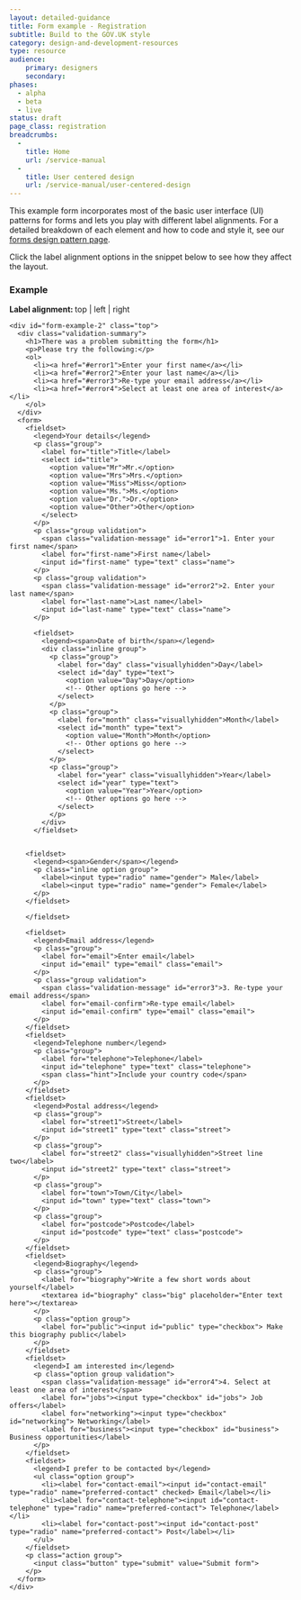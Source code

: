 ```yaml
---
layout: detailed-guidance
title: Form example - Registration
subtitle: Build to the GOV.UK style
category: design-and-development-resources
type: resource
audience:
    primary: designers
    secondary:
phases:
  - alpha
  - beta
  - live
status: draft
page_class: registration
breadcrumbs:
  -
    title: Home
    url: /service-manual
  -
    title: User centered design
    url: /service-manual/user-centered-design
---
```


This example form incorporates most of the basic user interface (UI) patterns for forms and lets you play with different label alignments.
For a detailed breakdown of each element and how to code and style it, see our [forms design pattern page](forms.html).

Click the label alignment options in the snippet below to see how they affect the layout.

### Example

<div class="pattern-example">

  <p class="class-toggle" data-for="form-example-2" >
    <strong>Label alignment: </strong>
    <span class="option selected">top</span> |
    <span class="option">left</span> |
    <span class="option">right</span>
  </p>

    <div id="form-example-2" class="top">
      <div class="validation-summary">
        <h1>There was a problem submitting the form</h1>
        <p>Please try the following:</p>
        <ol>
          <li><a href="#error1">Enter your first name</a></li>
          <li><a href="#error2">Enter your last name</a></li>
          <li><a href="#error3">Re-type your email address</a></li>
          <li><a href="#error4">Select at least one area of interest</a></li>
        </ol>
      </div>
      <form>
        <fieldset>
          <legend>Your details</legend>
          <p class="group">
            <label for="title">Title</label>
            <select id="title">
              <option value="Mr">Mr.</option>
              <option value="Mrs">Mrs.</option>
              <option value="Miss">Miss</option>
              <option value="Ms.">Ms.</option>
              <option value="Dr.">Dr.</option>
              <option value="Other">Other</option>
            </select>
          </p>
          <p class="group validation">
            <span class="validation-message" id="error1">1. Enter your first name</span>
            <label for="first-name">First name</label>
            <input id="first-name" type="text" class="name">
          </p>
          <p class="group validation">
            <span class="validation-message" id="error2">2. Enter your last name</span>
            <label for="last-name">Last name</label>
            <input id="last-name" type="text" class="name">
          </p>

          <fieldset>
            <legend><span>Date of birth</span></legend>
            <div class="inline group">
              <p class="group">
                <label for="day" class="visuallyhidden">Day</label>
                <select id="day" type="text">
                  <option value="Day">Day</option>
                  <!-- Other options go here -->
                </select>
              </p>
              <p class="group">
                <label for="month" class="visuallyhidden">Month</label>
                <select id="month" type="text">
                  <option value="Month">Month</option>
                  <!-- Other options go here -->
                </select>
              </p>
              <p class="group">
                <label for="year" class="visuallyhidden">Year</label>
                <select id="year" type="text">
                  <option value="Year">Year</option>
                  <!-- Other options go here -->
                </select>
              </p>
            </div>
          </fieldset>


        <fieldset>
          <legend><span>Gender</span></legend>
          <p class="inline option group">
            <label><input type="radio" name="gender"> Male</label>
            <label><input type="radio" name="gender"> Female</label>
          </p>
        </fieldset>

        </fieldset>

        <fieldset>
          <legend>Email address</legend>
          <p class="group">
            <label for="email">Enter email</label>
            <input id="email" type="email" class="email">
          </p>
          <p class="group validation">
            <span class="validation-message" id="error3">3. Re-type your email address</span>
            <label for="email-confirm">Re-type email</label>
            <input id="email-confirm" type="email" class="email">
          </p>
        </fieldset>
        <fieldset>
          <legend>Telephone number</legend>
          <p class="group">
            <label for="telephone">Telephone</label>
            <input id="telephone" type="text" class="telephone">
            <span class="hint">Include your country code</span>
          </p>
        </fieldset>
        <fieldset>
          <legend>Postal address</legend>
          <p class="group">
            <label for="street1">Street</label>
            <input id="street1" type="text" class="street">
          </p>
          <p class="group">
            <label for="street2" class="visuallyhidden">Street line two</label>
            <input id="street2" type="text" class="street">
          </p>
          <p class="group">
            <label for="town">Town/City</label>
            <input id="town" type="text" class="town">
          </p>
          <p class="group">
            <label for="postcode">Postcode</label>
            <input id="postcode" type="text" class="postcode">
          </p>
        </fieldset>
        <fieldset>
          <legend>Biography</legend>
          <p class="group">
            <label for="biography">Write a few short words about yourself</label>
            <textarea id="biography" class="big" placeholder="Enter text here"></textarea>
          </p>
          <p class="option group">
            <label for="public"><input id="public" type="checkbox"> Make this biography public</label>
          </p>
        </fieldset>
        <fieldset>
          <legend>I am interested in</legend>
          <p class="option group validation">
            <span class="validation-message" id="error4">4. Select at least one area of interest</span>
            <label for="jobs"><input type="checkbox" id="jobs"> Job offers</label>
            <label for="networking"><input type="checkbox" id="networking"> Networking</label>
            <label for="business"><input type="checkbox" id="business"> Business opportunities</label>
          </p>
        </fieldset>
        <fieldset>
          <legend>I prefer to be contacted by</legend>
          <ul class="option group">
            <li><label for="contact-email"><input id="contact-email" type="radio" name="preferred-contact" checked> Email</label></li>
            <li><label for="contact-telephone"><input id="contact-telephone" type="radio" name="preferred-contact"> Telephone</label></li>
            <li><label for="contact-post"><input id="contact-post" type="radio" name="preferred-contact"> Post</label></li>
          </ul>
        </fieldset>
        <p class="action group">
          <input class="button" type="submit" value="Submit form">
        </p>
      </form>
    </div>
</div>



<script>
  $(function() {

    // Style toggle for pattern examples
    // Takes the text of the clicked 'option' and assigns it as
    // a class to the element named in the 'data-for' attribute
    $('.class-toggle .option').click(function(){
      $('.class-toggle .option').removeClass('selected');
      $(this).addClass('selected');
      var selectedClass = $(this).text();
      var selectedElement = "#" + $(this).parents('.class-toggle').data("for");
      $(selectedElement).removeClass().addClass(selectedClass);
      return false;
    });



  });
</script>
